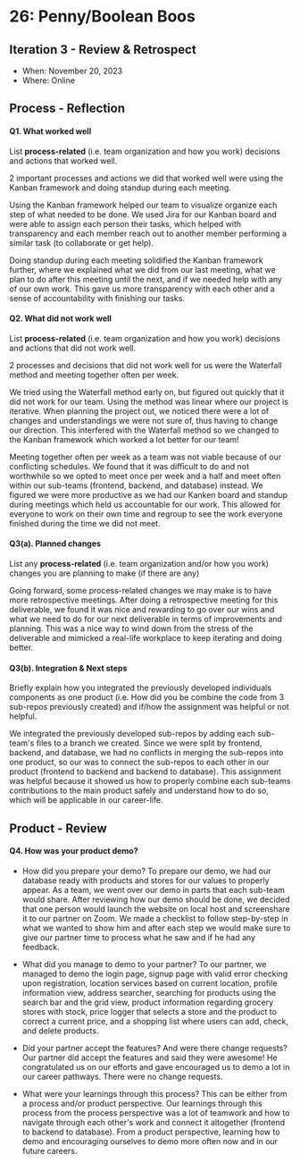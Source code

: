 # 26: Penny/Boolean Boos

## Iteration 3 - Review & Retrospect

-   When: November 20, 2023
-   Where: Online

## Process - Reflection

#### Q1. What worked well

List **process-related** (i.e. team organization and how you work) decisions and actions that worked well.

2 important processes and actions we did that worked well were using the Kanban framework and doing standup during each meeting.

Using the Kanban framework helped our team to visualize organize each step of what needed to be done. We used Jira for our Kanban board and were able to assign each person their tasks, which helped with transparency and each member reach out to another member performing a similar task (to collaborate or get help).

Doing standup during each meeting solidified the Kanban framework further, where we explained what we did from our last meeting, what we plan to do after this meeting until the next, and if we needed help with any of our own work. This gave us more transparency with each other and a sense of accountability with finishing our tasks.

#### Q2. What did not work well

List **process-related** (i.e. team organization and how you work) decisions and actions that did not work well.

2 processes and decisions that did not work well for us were the Waterfall method and meeting together often per week.

We tried using the Waterfall method early on, but figured out quickly that it did not work for our team. Using the method was linear where our project is iterative. When planning the project out, we noticed there were a lot of changes and understandings we were not sure of, thus having to change our direction. This interfered with the Waterfall method so we changed to the Kanban framework which worked a lot better for our team!

Meeting together often per week as a team was not viable because of our conflicting schedules. We found that it was difficult to do and not worthwhile so we opted to meet once per week and a half and meet often within our sub-teams (frontend, backend, and database) instead. We figured we were more productive as we had our Kanken board and standup during meetings which held us accountable for our work. This allowed for everyone to work on their own time and regroup to see the work everyone finished during the time we did not meet.

#### Q3(a). Planned changes

List any **process-related** (i.e. team organization and/or how you work) changes you are planning to make (if there are any)

Going forward, some process-related changes we may make is to have more retrospective meetings. After doing a retrospective meeting for this deliverable, we found it was nice and rewarding to go over our wins and what we need to do for our next deliverable in terms of improvements and planning. This was a nice way to wind down from the stress of the deliverable and mimicked a real-life workplace to keep iterating and doing better.

#### Q3(b). Integration & Next steps

Briefly explain how you integrated the previously developed individuals components as one product (i.e. How did you be combine the code from 3 sub-repos previously created) and if/how the assignment was helpful or not helpful.

We integrated the previously developed sub-repos by adding each sub-team's files to a branch we created. Since we were split by frontend, backend, and database, we had no conflicts in merging the sub-repos into one product, so our was to connect the sub-repos to each other in our product (frontend to backend and backend to database). This assignment was helpful because it showed us how to properly combine each sub-teams contributions to the main product safely and understand how to do so, which will be applicable in our career-life.

## Product - Review

#### Q4. How was your product demo?

-   How did you prepare your demo?
    To prepare our demo, we had our database ready with products and stores for our values to properly appear. As a team, we went over our demo in parts that each sub-team would share. After reviewing how our demo should be done, we decided that one person would launch the website on local host and screenshare it to our partner on Zoom. We made a checklist to follow step-by-step in what we wanted to show him and after each step we would make sure to give our partner time to process what he saw and if he had any feedback.

-   What did you manage to demo to your partner?
    To our partner, we managed to demo the login page, signup page with valid error checking upon registration, location services based on current location, profile information view, address searcher, searching for products using the search bar and the grid view, product information regarding grocery stores with stock, price logger that selects a store and the product to correct a current price, and a shopping list where users can add, check, and delete products.

-   Did your partner accept the features? And were there change requests?
    Our partner did accept the features and said they were awesome! He congratulated us on our efforts and gave encouraged us to demo a lot in our career pathways. There were no change requests.

-   What were your learnings through this process? This can be either from a process and/or product perspective.
    Our learnings through this process from the process perspective was a lot of teamwork and how to navigate through each other's work and connect it altogether (frontend to backend to database). From a product perspective, learning how to demo and encouraging ourselves to demo more often now and in our future careers.

